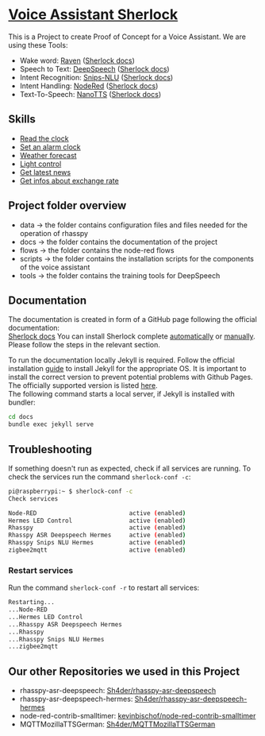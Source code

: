 # [Voice Assistant Sherlock](https://ip-team4.intia.de)
This is a Project to create Proof of Concept for a Voice Assistant. 
We are using these Tools:
- Wake word:  [Raven](https://github.com/rhasspy/rhasspy-wake-raven) ([Sherlock docs](https://ip-team4.intia.de/pages/knowledge/wake-word))
- Speech to Text: [DeepSpeech](https://github.com/mozilla/DeepSpeech) ([Sherlock docs](https://ip-team4.intia.de/pages/knowledge/deepspeech))
- Intent Recognition: [Snips-NLU](https://github.com/snipsco/snips-nlu) ([Sherlock docs](https://ip-team4.intia.de/pages/knowledge/intent-recognition))
- Intent Handling: [NodeRed](https://nodered.org/) ([Sherlock docs](https://ip-team4.intia.de/pages/knowledge/node-red))
- Text-To-Speech: [NanoTTS](https://github.com/gmn/nanotts) ([Sherlock docs](https://ip-team4.intia.de/pages/knowledge/tts/nano-tts))

## Skills
- [Read the clock](https://ip-team4.intia.de/pages/skills/time)
- [Set an alarm clock](https://ip-team4.intia.de/pages/skills/alarm/)
- [Weather forecast](https://ip-team4.intia.de/pages/skills/weather-forecast)
- [Light control](https://ip-team4.intia.de/pages/skills/light-control)
- [Get latest news](https://ip-team4.intia.de/pages/skills/news/)
- [Get infos about exchange rate](https://ip-team4.intia.de/pages/skills/exchange-rate)

## Project folder overview
- data &#8594; the folder contains configuration files and files needed for the operation of rhasspy 
- docs &#8594; the folder contains the documentation of the project 
- flows &#8594; the folder contains the node-red flows 
- scripts &#8594; the folder contains the installation scripts for the components of the voice assistant
- tools &#8594; the folder contains the training tools for DeepSpeech

## Documentation
The documentation is created in form of a GitHub page following the official documentation:  
[Sherlock docs](https://ip-team4.intia.de)
You can install Sherlock complete [automatically](https://ip-team4.intia.de/pages/installation/auto-install-script/auto-installation.html) 
or [manually](https://ip-team4.intia.de/pages/installation/manual/setup-software.html). Please follow the steps in the relevant section.

To run the documentation locally Jekyll is required. Follow the official installation [guide](https://jekyllrb.com/docs/installation/) to install Jekyll for the appropriate OS. It is important to install the correct version to prevent potential problems with Github Pages. The officially supported version is listed [here](https://pages.github.com/versions/).  
The following command starts a local server, if Jekyll is installed with bundler:
```bash 
cd docs
bundle exec jekyll serve
```

## Troubleshooting
If something doesn't run as expected, check if all services are running. To check the services run the command `sherlock-conf -c`:
```bash
pi@raspberrypi:~ $ sherlock-conf -c
Check services

Node-RED                          active (enabled)
Hermes LED Control                active (enabled)
Rhasspy                           active (enabled)
Rhasspy ASR Deepspeech Hermes     active (enabled)
Rhasspy Snips NLU Hermes          active (enabled)
zigbee2mqtt                       active (enabled)
```

### Restart services
Run the command `sherlock-conf -r` to restart all services:
```bash
Restarting...
...Node-RED
...Hermes LED Control
...Rhasspy ASR Deepspeech Hermes
...Rhasspy
...Rhasspy Snips NLU Hermes
...zigbee2mqtt
```

## Our other Repositories we used in this Project
- rhasspy-asr-deepspeech: [Sh4der/rhasspy-asr-deepspeech](https://github.com/Sh4der/rhasspy-asr-deepspeech)
- rhasspy-asr-deepspeech-hermes: [Sh4der/rhasspy-asr-deepspeech-hermes](https://github.com/Sh4der/rhasspy-asr-deepspeech-hermes)
- node-red-contrib-smalltimer: [kevinbischof/node-red-contrib-smalltimer](https://github.com/kevinbischof/node-red-contrib-smalltimer)
- MQTTMozillaTTSGerman: [Sh4der/MQTTMozillaTTSGerman](https://github.com/Sh4der/MQTTMozillaTTSGerman)
